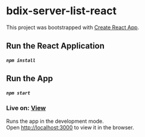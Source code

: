 # bdix-server-list-react
This project was bootstrapped with [Create React App](https://github.com/facebook/create-react-app).

## Run the React Application
##### `npm install`
## Run the App
##### `npm start`

 ### Live on: [View](https://bdix-server-list-react.netlify.app/)
Runs the app in the development mode.<br />
Open [http://localhost:3000](http://localhost:3000) to view it in the browser.
